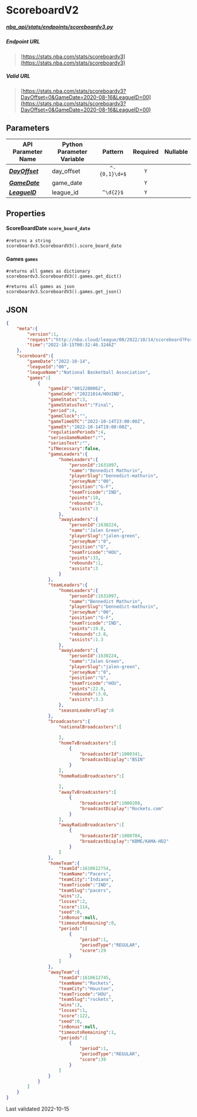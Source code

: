 # ScoreboardV2
##### [nba_api/stats/endpoints/scoreboardv3.py](https://github.com/swar/nba_api/blob/master/nba_api/stats/endpoints/scoreboardv3.py)

##### Endpoint URL
>[https://stats.nba.com/stats/scoreboardv3](https://stats.nba.com/stats/scoreboardv3)

##### Valid URL
>[https://stats.nba.com/stats/scoreboardv3?DayOffset=0&GameDate=2020-08-16&LeagueID=00](https://stats.nba.com/stats/scoreboardv3?DayOffset=0&GameDate=2020-08-16&LeagueID=00)

## Parameters
API Parameter Name | Python Parameter Variable | Pattern | Required | Nullable
------------ | ------------ | :-----------: | :---: | :---:
[_**DayOffset**_](https://github.com/swar/nba_api/blob/master/docs/nba_api/stats/library/parameters.md#DayOffset) | day_offset | `^-{0,1}\d+$` | `Y` |  | 
[_**GameDate**_](https://github.com/swar/nba_api/blob/master/docs/nba_api/stats/library/parameters.md#GameDate) | game_date |  | `Y` |  | 
[_**LeagueID**_](https://github.com/swar/nba_api/blob/master/docs/nba_api/stats/library/parameters.md#LeagueID) | league_id | `^\d{2}$` | `Y` |  | 

## Properties
#### ScoreBoardDate `score_board_date`
```text
#returns a string
scoreboardv3.ScoreboardV3().score_board_date
```

#### Games `games`
```text
#returns all games as dictionary
scoreboardv3.ScoreboardV3().games.get_dict()

#returns all games as json
scoreboardv3.ScoreboardV3().games.get_json()
```

## JSON
```json
{
    "meta":{
        "version":1,
        "request":"http://nba.cloud/league/00/2022/10/14/scoreboard?Format=json",
        "time":"2022-10-15T00:32:46.3246Z"
    },
    "scoreboard":{
        "gameDate":"2022-10-14",
        "leagueId":"00",
        "leagueName":"National Basketball Association",
        "games":[
            {
                "gameId":"0012200062",
                "gameCode":"20221014/HOUIND",
                "gameStatus":3,
                "gameStatusText":"Final",
                "period":4,
                "gameClock":"",
                "gameTimeUTC":"2022-10-14T23:00:00Z",
                "gameEt":"2022-10-14T19:00:00Z",
                "regulationPeriods":4,
                "seriesGameNumber":"",
                "seriesText":"",
                "ifNecessary":false,
                "gameLeaders":{
                    "homeLeaders":{
                        "personId":1631097,
                        "name":"Bennedict Mathurin",
                        "playerSlug":"bennedict-mathurin",
                        "jerseyNum":"00",
                        "position":"G-F",
                        "teamTricode":"IND",
                        "points":18,
                        "rebounds":5,
                        "assists":3
                    },
                    "awayLeaders":{
                        "personId":1630224,
                        "name":"Jalen Green",
                        "playerSlug":"jalen-green",
                        "jerseyNum":"0",
                        "position":"G",
                        "teamTricode":"HOU",
                        "points":33,
                        "rebounds":1,
                        "assists":3
                    }
                },
                "teamLeaders":{
                    "homeLeaders":{
                        "personId":1631097,
                        "name":"Bennedict Mathurin",
                        "playerSlug":"bennedict-mathurin",
                        "jerseyNum":"00",
                        "position":"G-F",
                        "teamTricode":"IND",
                        "points":19.8,
                        "rebounds":3.8,
                        "assists":1.3
                    },
                    "awayLeaders":{
                        "personId":1630224,
                        "name":"Jalen Green",
                        "playerSlug":"jalen-green",
                        "jerseyNum":"0",
                        "position":"G",
                        "teamTricode":"HOU",
                        "points":22.0,
                        "rebounds":3.0,
                        "assists":3.3
                    },
                    "seasonLeadersFlag":0
                },
                "broadcasters":{
                    "nationalBroadcasters":[
                        
                    ],
                    "homeTvBroadcasters":[
                        {
                            "broadcasterId":1000341,
                            "broadcastDisplay":"BSIN"
                        }
                    ],
                    "homeRadioBroadcasters":[
                        
                    ],
                    "awayTvBroadcasters":[
                        {
                            "broadcasterId":1000208,
                            "broadcastDisplay":"Rockets.com"
                        }
                    ],
                    "awayRadioBroadcasters":[
                        {
                            "broadcasterId":1000704,
                            "broadcastDisplay":"KBME/KAMA-HD2"
                        }
                    ]
                },
                "homeTeam":{
                    "teamId":1610612754,
                    "teamName":"Pacers",
                    "teamCity":"Indiana",
                    "teamTricode":"IND",
                    "teamSlug":"pacers",
                    "wins":2,
                    "losses":2,
                    "score":114,
                    "seed":0,
                    "inBonus":null,
                    "timeoutsRemaining":0,
                    "periods":[
                        {
                            "period":1,
                            "periodType":"REGULAR",
                            "score":29
                        }
                    ]
                },
                "awayTeam":{
                    "teamId":1610612745,
                    "teamName":"Rockets",
                    "teamCity":"Houston",
                    "teamTricode":"HOU",
                    "teamSlug":"rockets",
                    "wins":3,
                    "losses":1,
                    "score":122,
                    "seed":0,
                    "inBonus":null,
                    "timeoutsRemaining":1,
                    "periods":[
                        {
                            "period":1,
                            "periodType":"REGULAR",
                            "score":39
                        }
                    ]
                }
            }
        ]
    }
}
```

Last validated 2022-10-15
